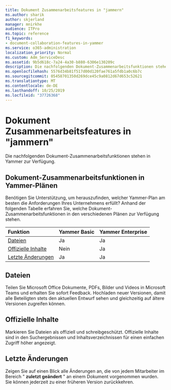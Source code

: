 ```yaml
---
title: Dokument Zusammenarbeitsfeatures in "jammern"
ms.author: sharik
author: skjerland
manager: mnirkhe
audience: ITPro
ms.topic: reference
f1_keywords:
- document-collaboration-features-in-yammer
ms.service: o365-administration
localization_priority: Normal
ms.custom: Adm_ServiceDesc
ms.assetid: 9b5d618c-7a24-4a30-b880-6306e130209c
description: Die nachfolgenden Dokument-Zusammenarbeitsfunktionen stehen in Yammer zur Verfügung.
ms.openlocfilehash: 5576d34b81f517d00d120fae761a5fdb1a0c6b7c
ms.sourcegitcommit: 05458701350d269dce45c9a0812d67d653c52621
ms.translationtype: MT
ms.contentlocale: de-DE
ms.lasthandoff: 10/25/2019
ms.locfileid: "37726368"
---
```

# <a name="document-collaboration-features-in-yammer"></a>Dokument Zusammenarbeitsfeatures in "jammern"

Die nachfolgenden Dokument-Zusammenarbeitsfunktionen stehen in Yammer zur Verfügung.
  
## <a name="document-collaboration-features-across-yammer-plans"></a>Dokument-Zusammenarbeitsfunktionen in Yammer-Plänen

Benötigen Sie Unterstützung, um herauszufinden, welcher Yammer-Plan am besten die Anforderungen Ihres Unternehmens erfüllt? Anhand der folgenden Tabelle erfahren Sie, welche Dokument-Zusammenarbeitsfunktionen in den verschiedenen Plänen zur Verfügung stehen.
  
|**Funktion**|**Yammer Basic**|**Yammer Enterprise**|
|:-----|:-----|:-----|
|[Dateien](document-collaboration-features-in-yammer.md#files) <br/> |Ja  <br/> |Ja  <br/> |
|[Offizielle Inhalte](document-collaboration-features-in-yammer.md#official-content) <br/> |Nein  <br/> |Ja  <br/> |
|[Letzte Änderungen](document-collaboration-features-in-yammer.md#recent-changes) <br/> |Ja  <br/> |Ja  <br/> |

## <a name="files"></a>Dateien

Teilen Sie Microsoft Office Dokumente, PDFs, Bilder und Videos in Microsoft Teams und erhalten Sie sofort Feedback. Hochladen neuer Versionen, damit alle Beteiligten stets den aktuellen Entwurf sehen und gleichzeitig auf ältere Versionen zugreifen können.
  
## <a name="official-content"></a>Offizielle Inhalte

Markieren Sie Dateien als offiziell und schreibgeschützt. Offizielle Inhalte sind in den Suchergebnissen und Inhaltsverzeichnissen für einen einfachen Zugriff höher angezeigt.

## <a name="recent-changes"></a>Letzte Änderungen

Zeigen Sie auf einen Blick alle Änderungen an, die von jedem Mitarbeiter im Bereich " **zuletzt geändert** " an einem Dokument vorgenommen wurden. Sie können jederzeit zu einer früheren Version zurückkehren.
  